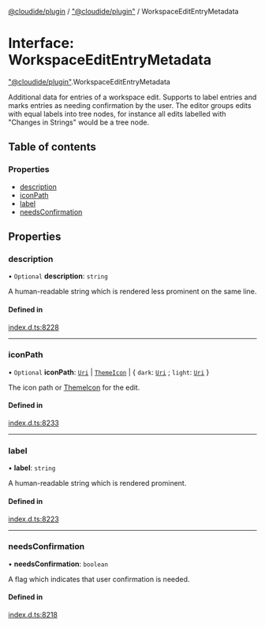 [@cloudide/plugin](../README.md) / ["@cloudide/plugin"](../modules/_cloudide_plugin_.md) / WorkspaceEditEntryMetadata

# Interface: WorkspaceEditEntryMetadata

["@cloudide/plugin"](../modules/_cloudide_plugin_.md).WorkspaceEditEntryMetadata

Additional data for entries of a workspace edit. Supports to label entries and marks entries
as needing confirmation by the user. The editor groups edits with equal labels into tree nodes,
for instance all edits labelled with "Changes in Strings" would be a tree node.

## Table of contents

### Properties

- [description](cloudide_plugin_.WorkspaceEditEntryMetadata.md#description)
- [iconPath](cloudide_plugin_.WorkspaceEditEntryMetadata.md#iconpath)
- [label](cloudide_plugin_.WorkspaceEditEntryMetadata.md#label)
- [needsConfirmation](cloudide_plugin_.WorkspaceEditEntryMetadata.md#needsconfirmation)

## Properties

### description

• `Optional` **description**: `string`

A human-readable string which is rendered less prominent on the same line.

#### Defined in

[index.d.ts:8228](https://github.com/shuyaqian/cloudide-plugin-api/blob/26b31b9/index.d.ts#L8228)

___

### iconPath

• `Optional` **iconPath**: [`Uri`](../classes/cloudide_plugin_.Uri.md) \| [`ThemeIcon`](../classes/cloudide_plugin_.ThemeIcon.md) \| { `dark`: [`Uri`](../classes/cloudide_plugin_.Uri.md) ; `light`: [`Uri`](../classes/cloudide_plugin_.Uri.md)  }

The icon path or [ThemeIcon](#ThemeIcon) for the edit.

#### Defined in

[index.d.ts:8233](https://github.com/shuyaqian/cloudide-plugin-api/blob/26b31b9/index.d.ts#L8233)

___

### label

• **label**: `string`

A human-readable string which is rendered prominent.

#### Defined in

[index.d.ts:8223](https://github.com/shuyaqian/cloudide-plugin-api/blob/26b31b9/index.d.ts#L8223)

___

### needsConfirmation

• **needsConfirmation**: `boolean`

A flag which indicates that user confirmation is needed.

#### Defined in

[index.d.ts:8218](https://github.com/shuyaqian/cloudide-plugin-api/blob/26b31b9/index.d.ts#L8218)
